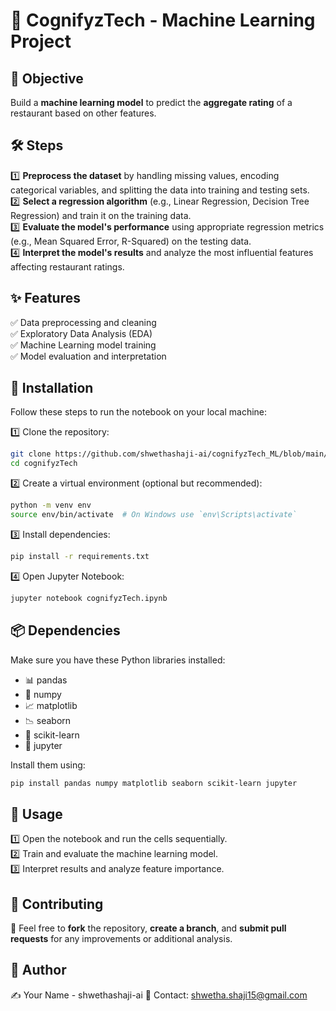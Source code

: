 # 🚀 CognifyzTech - Machine Learning Project

## 📌 Objective
Build a **machine learning model** to predict the **aggregate rating** of a restaurant based on other features.

## 🛠 Steps
1️⃣ **Preprocess the dataset** by handling missing values, encoding categorical variables, and splitting the data into training and testing sets.  
2️⃣ **Select a regression algorithm** (e.g., Linear Regression, Decision Tree Regression) and train it on the training data.  
3️⃣ **Evaluate the model's performance** using appropriate regression metrics (e.g., Mean Squared Error, R-Squared) on the testing data.  
4️⃣ **Interpret the model's results** and analyze the most influential features affecting restaurant ratings.  

## ✨ Features
✅ Data preprocessing and cleaning  
✅ Exploratory Data Analysis (EDA)  
✅ Machine Learning model training  
✅ Model evaluation and interpretation  

## 🔧 Installation
Follow these steps to run the notebook on your local machine:

1️⃣ Clone the repository:
   ```sh
   git clone https://github.com/shwethashaji-ai/cognifyzTech_ML/blob/main/predict_restaurant_ratings.ipynb
   cd cognifyzTech
   ```
2️⃣ Create a virtual environment (optional but recommended):
   ```sh
   python -m venv env
   source env/bin/activate  # On Windows use `env\Scripts\activate`
   ```
3️⃣ Install dependencies:
   ```sh
   pip install -r requirements.txt
   ```
4️⃣ Open Jupyter Notebook:
   ```sh
   jupyter notebook cognifyzTech.ipynb
   ```

## 📦 Dependencies
Make sure you have these Python libraries installed:
- 📊 pandas
- 🔢 numpy
- 📈 matplotlib
- 📉 seaborn
- 🤖 scikit-learn
- 📝 jupyter

Install them using:
```sh
pip install pandas numpy matplotlib seaborn scikit-learn jupyter
```

## 🎯 Usage
1️⃣ Open the notebook and run the cells sequentially.  
2️⃣ Train and evaluate the machine learning model.  
3️⃣ Interpret results and analyze feature importance.  

## 🤝 Contributing
🚀 Feel free to **fork** the repository, **create a branch**, and **submit pull requests** for any improvements or additional analysis.

## 👤 Author
✍️ Your Name - shwethashaji-ai 
📧 Contact: shwetha.shaji15@gmail.com



